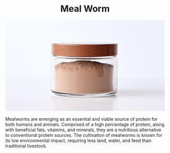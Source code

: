 <h1 align="center"> Meal Worm </h1>

<p align="center" width="100%"><img src="../images/meal_worm.png" /></p>

Mealworms are emerging as an essential and viable source of protein for both humans and animals. Comprised of a high percentage of protein, along with beneficial fats, vitamins, and minerals, they are a nutritious alternative to conventional protein sources. The cultivation of mealworms is known for its low environmental impact, requiring less land, water, and feed than traditional livestock.